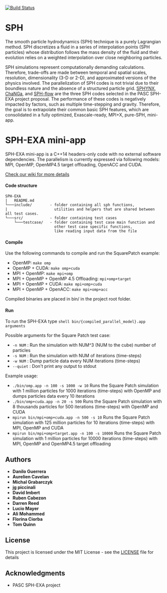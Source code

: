[![Build Status](https://api.travis-ci.org/unibas-dmi-hpc/SPH-EXA_mini-app.svg?branch=develop)](https://travis-ci.org/unibas-dmi-hpc/SPH-EXA_mini-app)


# SPH

The smooth particle hydrodynamics (SPH) technique is a purely Lagrangian method.
SPH discretizes a fluid in a series of interpolation points (SPH particles) 
whose distribution follows the mass density of the fluid and their evolution relies 
on a weighted interpolation over close neighboring particles.

SPH simulations represent computationally demanding calculations. 
Therefore, trade-offs are made between temporal and spatial scales, resolution, 
dimensionality (3-D or 2-D), and approximated versions of the physics involved. 
The parallelization of SPH codes is not trivial due to their boundless nature 
and the absence of a structured particle grid. 
[SPHYNX](https://astro.physik.unibas.ch/sphynx/), 
[ChaNGa](http://faculty.washington.edu/trq/hpcc/tools/changa.html), 
and [SPH-flow](http://www.sph-flow.com) are the three SPH codes selected in the PASC SPH-EXA project proposal. 
The performance of these codes is negatively impacted by factors, such as multiple time-stepping and gravity. 
Therefore, the goal is to extrapolate their common basic SPH features, which are consolidated in a fully optimized, Exascale-ready, MPI+X, pure-SPH, mini-app. 

# SPH-EXA mini-app

SPH-EXA mini-app is a C++14 headers-only code with no external software dependencies. 
The parallelism is currently expressed via following models: MPI, OpenMP, OpenMP4.5 target offloading, OpenACC and CUDA.

[Check our wiki for more details](https://github.com/unibas-dmi-hpc/SPH-EXA_mini-app/wiki)

#### Code structure

```
SPH-EXA
|   README.md
└───include/        - folder containing all sph functions,
|                     utilities and helpers that are shared between all test cases.
└───src/            - folder containing test cases
    └───testcase/   - folder containing test case main function and 
                      other test case specific functions, 
                      like reading input data from the file
```
#### Compile

Use the following commands to compile and run the SquarePatch example:

* OpenMP: ```make omp```
* OpenMP + CUDA: ```make omp+cuda```
* MPI + OpenMP: ```make mpi+omp```
* MPI + OpenMP + OpenMP 4.5 Offloading: ```mpi+omp+target```
* MPI + OpenMP + CUDA: ```make mpi+omp+cuda```
* MPI + OpenMP + OpenACC: ```make mpi+omp+acc```

Compiled binaries are placed in bin/ in the project root folder.

#### Run

To run the SPH-EXA type ```shell bin/{compiled_parallel_model}.app arguments```

Possible arguments for the Square Patch test case:  
* ```-n NUM``` : Run the simulation with NUM^3 (NUM to the cube) number of particles  
* ```-s NUM``` : Run the simulation with NUM of iterations (time-steps)  
* ```-w NUM``` : Dump particle data every NUM iterations (time-steps)  
* ```--quiet``` : Don't print any output to stdout  

Example usage:  
* ```./bin/omp.app -n 100 -s 1000 -w 10``` Runs the Square Patch simulation with 1 million particles for 1000 iterations (time-steps) with OpenMP and dumps particles data every 10 iterations  
* ```./bin/omp+cuda.app -n 20 -s 500``` Runs the Square Patch simulation with 8 thousands particles for 500 iterations (time-steps) with OpenMP and CUDA  
* ```mpirun bin/mpi+omp+cuda.app -n 500 -s 10``` Runs the Square Patch simulation with 125 million particles for 10 iterations (time-steps) with MPI, OpenMP and CUDA  
* ```mpirun bin/mpi+omp+target.app -n 100 -s 10000``` Runs the Square Patch simulation with 1 million particles for 10000 iterations (time-steps) with MPI, OpenMP and OpenMP4.5 target offloading  

## Authors

* **Danilo Guerrera**
* **Aurelien Cavelan**
* **Michal Grabarczyk**
* **jg piccinali**
* **David Imbert**
* **Ruben Cabezon**
* **Darren Reed**
* **Lucio Mayer**
* **Ali Mohammed**
* **Florina Ciorba**
* **Tom Quinn**

## License

This project is licensed under the MIT License - see the [LICENSE](LICENSE) file for details

## Acknowledgments

* PASC SPH-EXA project
